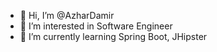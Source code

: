 - 👋 Hi, I’m @AzharDamir
- 👀 I’m interested in Software Engineer
- 🌱 I’m currently learning Spring Boot, JHipster

<!---
AzharDamir/AzharDamir is a ✨ special ✨ repository because its `README.md` (this file) appears on your GitHub profile.
You can click the Preview link to take a look at your changes.
--->
